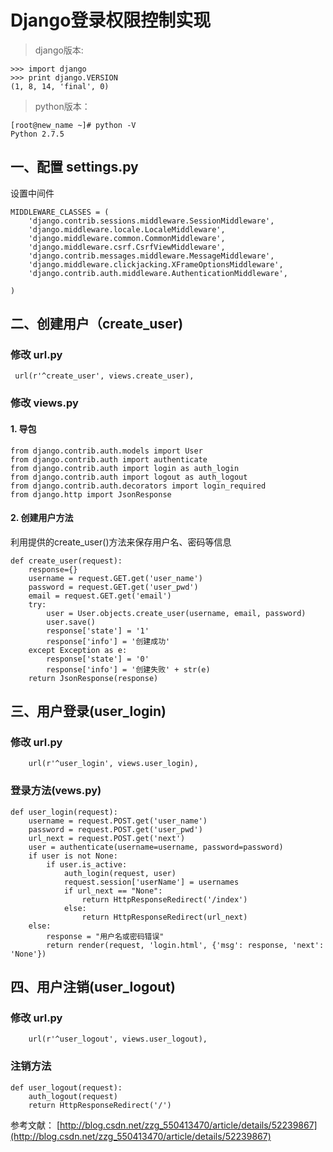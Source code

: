 # Django登录权限控制实现

>django版本:

```
>>> import django
>>> print django.VERSION
(1, 8, 14, 'final', 0)

```
>python版本：

```
[root@new_name ~]# python -V
Python 2.7.5

```
## 一、配置 settings.py

设置中间件
```
MIDDLEWARE_CLASSES = (
    'django.contrib.sessions.middleware.SessionMiddleware',
    'django.middleware.locale.LocaleMiddleware',
    'django.middleware.common.CommonMiddleware',
    'django.middleware.csrf.CsrfViewMiddleware',
    'django.contrib.messages.middleware.MessageMiddleware',
    'django.middleware.clickjacking.XFrameOptionsMiddleware',
    'django.contrib.auth.middleware.AuthenticationMiddleware',

)
```


## 二、创建用户（create_user)

### 修改 url.py

```
 url(r'^create_user', views.create_user),
```
### 修改 views.py

#### 1. 导包
```
from django.contrib.auth.models import User
from django.contrib.auth import authenticate
from django.contrib.auth import login as auth_login
from django.contrib.auth import logout as auth_logout
from django.contrib.auth.decorators import login_required
from django.http import JsonResponse

```

#### 2. 创建用户方法
利用提供的create_user()方法来保存用户名、密码等信息

```
def create_user(request):
    response={}
    username = request.GET.get('user_name')
    password = request.GET.get('user_pwd')
    email = request.GET.get('email')
    try:
        user = User.objects.create_user(username, email, password)
        user.save()
        response['state'] = '1'
        response['info'] = '创建成功'
    except Exception as e:
        response['state'] = '0'
        response['info'] = '创建失败' + str(e)
    return JsonResponse(response)
```

## 三、用户登录(user_login)
### 修改 url.py

```
    url(r'^user_login', views.user_login),
```
### 登录方法(vews.py)
```
def user_login(request):
    username = request.POST.get('user_name')
    password = request.POST.get('user_pwd')
    url_next = request.POST.get('next')
    user = authenticate(username=username, password=password)
    if user is not None:
        if user.is_active:
            auth_login(request, user)
            request.session['userName'] = usernames
            if url_next == "None":
                return HttpResponseRedirect('/index')
            else:
                return HttpResponseRedirect(url_next)
    else:
        response = "用户名或密码错误"
        return render(request, 'login.html', {'msg': response, 'next': 'None'})
```
## 四、用户注销(user_logout)
### 修改 url.py
```
    url(r'^user_logout', views.user_logout),
```
### 注销方法

```
def user_logout(request):
    auth_logout(request)
    return HttpResponseRedirect('/')
```

参考文献：
[http://blog.csdn.net/zzg_550413470/article/details/52239867](http://blog.csdn.net/zzg_550413470/article/details/52239867)



